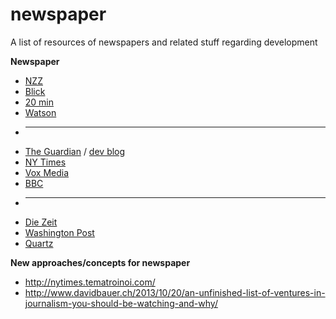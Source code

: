 # newspaper
A list of resources of newspapers and related stuff regarding development


**Newspaper**
* [NZZ](http://nzz.ch/)
* [Blick](http://blick.ch/)
* [20 min](http://www.20min.ch/)
* [Watson](http://www.watson.ch/) 
* ---
* [The Guardian](http://www.theguardian.com/) / [dev blog](https://www.theguardian.com/info/developer-blog)
* [NY Times](http://www.nytimes.com/)
* [Vox Media](http://www.voxmedia.com/)
* [BBC](http://www.bbc.com/)
* ---
* [Die Zeit](http://www.zeit.de/)
* [Washington Post](https://www.washingtonpost.com/)
* [Quartz](http://qz.com/)

**New approaches/concepts for newspaper**
* http://nytimes.tematroinoi.com/
* http://www.davidbauer.ch/2013/10/20/an-unfinished-list-of-ventures-in-journalism-you-should-be-watching-and-why/

